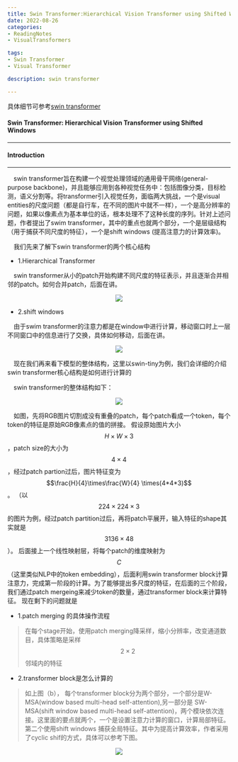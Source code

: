 ```yaml
---
title: Swin Transformer:Hierarchical Vision Transformer using Shifted Windows
date: 2022-08-26
categories:
- ReadingNotes
- VisualTransformers

tags:
- Swin Transformer
- Visual Transformer

description: swin transformer

---
```

具体细节可参考[swin transformer](https://arxiv.org/pdf/2103.14030.pdf)


#### Swin Transformer: Hierarchical Vision Transformer using Shifted Windows
---------------------------------------------------------------

#### Introduction
------------------------------------------------------------------

&emsp;swin transformer旨在构建一个视觉处理领域的通用骨干网络(general-purpose backbone)，并且能够应用到各种视觉任务中：包括图像分类，目标检测，语义分割等。将transformer引入视觉任务，面临两大挑战，一个是visual entities的尺度问题（都是自行车，在不同的图片中就不一样），一个是高分辨率的问题，如果以像素点为基本单位的话，根本处理不了这种长度的序列。针对上述问题，作者提出了swim transformer，其中的重点也就两个部分，一个是层级结构（用于捕获不同尺度的特征），一个是shift windows (提高注意力的计算效率)。

&emsp;我们先来了解下swin transformer的两个核心结构

- 1.Hierarchical Transformer 

&emsp;swin transformer从小的patch开始构建不同尺度的特征表示，并且逐渐合并相邻的patch。如何合并patch，后面在讲。
<center>
<figure>
<img src="{{site.url}}/pictures/swin_tran.png">
</figure>
</center>

- 2.shift windows

&emsp;由于swim transformer的注意力都是在window中进行计算，移动窗口时上一层不同窗口中的信息进行了交换，具体如何移动，后面在讲。

<center>
<figure>
<img src="{{site.url}}/pictures/swin_tran_2.png">
</figure>
</center>

&emsp;现在我们再来看下模型的整体结构，这里以swin-tiny为例，我们会详细的介绍swin transformer核心结构是如何进行计算的

&emsp;swin transformer的整体结构如下：
<center>
<figure>
<img src="{{site.url}}/pictures/swin_tran_1.png">
</figure>
</center>

&emsp;如图，先将RGB图片切割成没有重叠的patch，每个patch看成一个token，每个token的特征是原始RGB像素点的值的拼接。
假设原始图片大小 $$H \times W\times 3 $$ ，patch size的大小为 $$4\times 4$$，经过patch partion过后，图片特征变为$$\frac{H}{4}\times\frac{W}{4} \times(4*4*3)$$。
（以$$224\times 224\times 3$$的图片为例，经过patch partition过后，再将patch平展开，输入特征的shape其实就是$$3136\times 48$$）。
后面接上一个线性映射层，将每个patch的维度映射为$$C$$（这里类似NLP中的token embedding），后面利用swin transformer block计算注意力，完成第一阶段的计算。为了能够提出多尺度的特征，在后面的三个阶段，我们通过patch mergeing来减少token的数量，通过transformer block来计算特征。
现在剩下的问题就是

- 1.patch merging 的具体操作流程

>在每个stage开始，使用patch merging降采样，缩小分辨率，改变通道数目，具体策略是采样 $$2\times 2$$邻域内的特征

- 2.transformer block是怎么计算的

>如上图（b）， 每个transformer block分为两个部分，一个部分是W-MSA(window based multi-head self-attention),另一部分是 SW-MSA(shift window based multi-head self-attention)，两个模块依次连接。这里面的要点就两个，一个是设置注意力计算的窗口，计算局部特征。第二个使用shift windows 捕获全局特征。其中为提高计算效率，作者采用了cyclic shif的方式，具体可以参考下图。

<center>
<figure>
<img src="{{site.url}}/pictures/swin_tran_3.png">
</figure>
</center>

